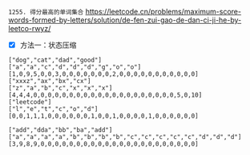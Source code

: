 
`1255. 得分最高的单词集合` https://leetcode.cn/problems/maximum-score-words-formed-by-letters/solution/de-fen-zui-gao-de-dan-ci-ji-he-by-leetco-rwyz/
- [x] 方法一：状态压缩

```
["dog","cat","dad","good"]
["a","a","c","d","d","d","g","o","o"]
[1,0,9,5,0,0,3,0,0,0,0,0,0,0,2,0,0,0,0,0,0,0,0,0,0,0]
["xxxz","ax","bx","cx"]
["z","a","b","c","x","x","x"]
[4,4,4,0,0,0,0,0,0,0,0,0,0,0,0,0,0,0,0,0,0,0,0,5,0,10]
["leetcode"]
["l","e","t","c","o","d"]
[0,0,1,1,1,0,0,0,0,0,0,1,0,0,1,0,0,0,0,1,0,0,0,0,0,0]

["add","dda","bb","ba","add"]
["a","a","a","a","b","b","b","b","c","c","c","c","c","d","d","d"]
[3,9,8,9,0,0,0,0,0,0,0,0,0,0,0,0,0,0,0,0,0,0,0,0,0,0]
```
